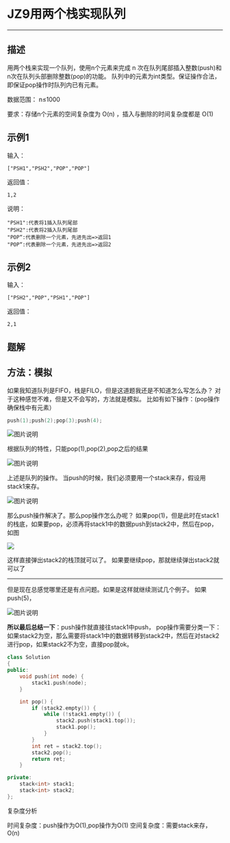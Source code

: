 # JZ9用两个栈实现队列

---

## 描述

用两个栈来实现一个队列，使用n个元素来完成 n 次在队列尾部插入整数(push)和n次在队列头部删除整数(pop)的功能。 队列中的元素为int类型。保证操作合法，即保证pop操作时队列内已有元素。

数据范围： n$\le$1000

要求：存储n个元素的空间复杂度为 O(n) ，插入与删除的时间复杂度都是 O(1)

## 示例1

输入：

```
["PSH1","PSH2","POP","POP"]
```

返回值：

```
1,2
```

说明：

```
"PSH1":代表将1插入队列尾部
"PSH2":代表将2插入队列尾部
"POP“:代表删除一个元素，先进先出=>返回1
"POP“:代表删除一个元素，先进先出=>返回2    
```

## 示例2

输入：

```
["PSH2","POP","PSH1","POP"]
```

返回值：

```
2,1
```





## 题解

## 方法：模拟

如果我知道队列是FIFO，栈是FILO，但是这道题我还是不知道怎么写怎么办？
对于这种感觉不难，但是又不会写的，方法就是模拟。
比如有如下操作：(pop操作确保栈中有元素）

```cpp
push(1);push(2);pop(3);push(4);
```

![图片说明](https://uploadfiles.nowcoder.com/images/20200328/284295_1585400497769_0C4ABEBEC33645F04FC3BE80560A19CA)

根据队列的特性，只能pop(1),pop(2),pop之后的结果

![图片说明](https://uploadfiles.nowcoder.com/images/20200328/284295_1585400552969_2BD71B6015DA622EC901AE9E8EF11B09)

上述是队列的操作。
当push的时候，我们必须要用一个stack来存，假设用stack1来存。

![图片说明](https://uploadfiles.nowcoder.com/images/20200328/284295_1585400791591_E15AD689EC5617B74FCBAB036DB5F203)

那么push操作解决了。那么pop操作怎么办呢？
如果pop(1)，但是此时在stack1的栈底，如果要pop，必须再将stack1中的数据push到stack2中，然后在pop，如图

![ ](https://uploadfiles.nowcoder.com/images/20200328/284295_1585401602901_0711311756A500BE23FE8ED82FCA5FF3)

这样直接弹出stack2的栈顶就可以了。
如果要继续pop，那就继续弹出stack2就可以了

------

但是现在总感觉哪里还是有点问题。如果是这样就继续测试几个例子。
如果push(5)，

![图片说明](https://uploadfiles.nowcoder.com/images/20200328/284295_1585401399745_2DA9470B0EA9FAE77932FA8176C79036)

**所以最后总结一下**：push操作就直接往stack1中push， pop操作需要分类一下：如果stack2为空，那么需要将stack1中的数据转移到stack2中，然后在对stack2进行pop，如果stack2不为空，直接pop就ok。

```cpp
class Solution
{
public:
    void push(int node) {
        stack1.push(node);
    }

    int pop() {
        if (stack2.empty()) {
            while (!stack1.empty()) {
                stack2.push(stack1.top());
                stack1.pop();
            }
        }
        int ret = stack2.top();
        stack2.pop();
        return ret;
    }

private:
    stack<int> stack1;
    stack<int> stack2;
};
```

复杂度分析

时间复杂度：push操作为O(1),pop操作为O(1)
空间复杂度：需要stack来存，O(n)





